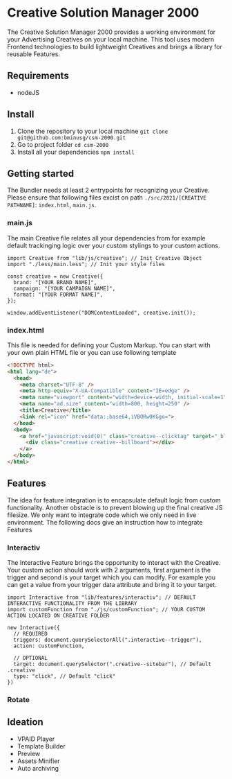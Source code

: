 # Creative Solution Manager 2000

The Creative Solution Manager 2000 provides a working environment for your Advertising Creatives on your local machine. This tool uses modern Frontend technologies to build lightweight Creatives and brings a library for reusable Features.

## Requirements

- nodeJS

## Install

1. Clone the repository to your local machine `git clone git@github.com:bminusg/csm-2000.git`
2. Go to project folder `cd csm-2000`
3. Install all your dependencies `npm install`

## Getting started

The Bundler needs at least 2 entrypoints for recognizing your Creative. Please ensure that following files excist on path `./src/2021/[CREATIVE PATHNAME]`: `index.html`, `main.js`.

### main.js

The main Creative file relates all your dependencies from for example default trackinging logic over your custom stylings to your custom actions.

```JS
import Creative from "lib/js/creative"; // Init Creative Object
import "./less/main.less"; // Init your style files

const creative = new Creative({
  brand: "[YOUR BRAND NAME]",
  campaign: "[YOUR CAMPAIGN NAME]",
  format: "[YOUR FORMAT NAME]",
});

window.addEventListener("DOMContentLoaded", creative.init());
```

### index.html

This file is needed for defining your Custom Markup. You can start with your own plain HTML file or you can use following template

```HTML
<!DOCTYPE html>
<html lang="de">
  <head>
    <meta charset="UTF-8" />
    <meta http-equiv="X-UA-Compatible" content="IE=edge" />
    <meta name="viewport" content="width=device-width, initial-scale=1" />
    <meta name="ad.size" content="width=800, height=250" />
    <title>Creative</title>
    <link rel="icon" href="data:;base64,iVBORw0KGgo=">
  </head>
  <body>
    <a href="javascript:void(0)" class="creative--clicktag" target="_blank">
      <div class="creative creative--billboard"></div>
    </a>
  </body>
</html>
```

## Features

The idea for feature integration is to encapsulate default logic from custom functionality. Another obstacle is to prevent blowing up the final creative JS filesize. We only want to integrate code which we only need in live environment. The following docs give an instruction how to integrate Features

### Interactiv

The Interactive Feature brings the opportunity to interact with the Creative. Your custom action should work with 2 arguments, first argument is the trigger and second is your target which you can modify. For example you can get a value from your trigger data attribute and bring it to your target.

```JS
import Interactive from "lib/features/interactiv"; // DEFAULT INTERACTIVE FUNCTIONALITY FROM THE LIBRARY
import customFunction from "./js/customFunction"; // YOUR CUSTOM ACTION LOCATED ON CREATIVE FOLDER

new Interactive({
  // REQUIRED
  triggers: document.querySelectorAll(".interactive--trigger"),
  action: customFunction,

  // OPTIONAL
  target: document.querySelector(".creative--sitebar"), // Default .creative
  type: "click", // Default "click"
})
```

### Rotate

## Ideation

- VPAID Player
- Template Builder
- Preview
- Assets Minifier
- Auto archiving

